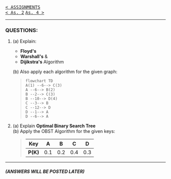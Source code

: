 [<kbd>< ASSIGNMENTS</kbd>](../../README.md#assignments-qa)  
[<kbd>< As. 2</kbd>](../a1/assignment_1.md)
[<kbd> As. 4 ></kbd>](../a4/assignment_4.md)

---

### QUESTIONS:
1. (a) Explain:  
    - **Floyd's**  
    - **Warshall's**  &
    - **Dijikstra's**  Algorithm

    (b) Also apply each algorithm for the given graph:

    >```mermaid
    >flowchart TD
    >A(1) --6--> C(3)
    >A --6--> B(2)
    >B --2--> C(3)
    >B --10--> D(4)
    >C --3--> B
    >C --12--> D
    >D --1--> A
    >D --6--> A
    >```

2. (a) Explain **Optimal Binary Search Tree**  
   (b) Apply the OBST Algorithm for the given keys:

    >|Key|A|B|C|D|
    >|:-:|:-:|:-:|:-:|:-:|
    >|**P(K)**|0.1|0.2|0.4|0.3|

---
##### (ANSWERS WILL BE POSTED LATER)
